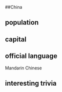 ##China
## population


## capital

 
## official language
Mandarin Chinese

## interesting trivia



